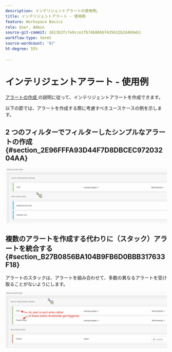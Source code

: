 ```yaml
---
description: インテリジェントアラートの使用例。
title: インテリジェントアラート - 使用例
feature: Workspace Basics
role: User, Admin
source-git-commit: 1613b3fc7e9cce1fb74b86bb7435612b2d469eb1
workflow-type: tm+mt
source-wordcount: '67'
ht-degree: 55%

---
```


# インテリジェントアラート - 使用例

[ アラートの作成 ](/help/analysis-workspace/c-intelligent-alerts/alert-builder.md) の説明に従って、インテリジェントアラートを作成できます。

以下の節では、アラートを作成する際に考慮すべきユースケースの例を示します。

## 2 つのフィルターでフィルターしたシンプルなアラートの作成 {#section_2E96FFFA93D44F7D8DBCEC97203204AA}

<!-- 

Update screenshots for better readability.

 -->

![](assets/alerts_example1.png)



## 複数のアラートを作成する代わりに（スタック）アラートを統合する {#section_B27B0856BA104B9FB6D0BBB317633F18}

アラートのスタックは、アラートを組み合わせて、多数の異なるアラートを受け取ることがないようにします。

![](assets/alerts_example2.png)
